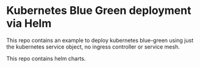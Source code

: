 # Kubernetes Blue Green deployment via Helm
This repo contains an example to deploy kubernetes blue-green using just the kubernetes service object, no ingress controller or service mesh.

This repo contains helm charts.